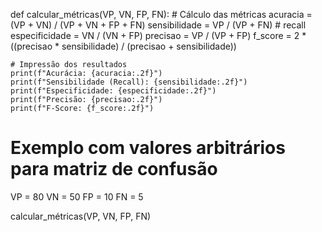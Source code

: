 def calcular_métricas(VP, VN, FP, FN):
    # Cálculo das métricas
    acuracia = (VP + VN) / (VP + VN + FP + FN)
    sensibilidade = VP / (VP + FN)  # recall
    especificidade = VN / (VN + FP)
    precisao = VP / (VP + FP)
    f_score = 2 * ((precisao * sensibilidade) / (precisao + sensibilidade))

    # Impressão dos resultados
    print(f"Acurácia: {acuracia:.2f}")
    print(f"Sensibilidade (Recall): {sensibilidade:.2f}")
    print(f"Especificidade: {especificidade:.2f}")
    print(f"Precisão: {precisao:.2f}")
    print(f"F-Score: {f_score:.2f}")

# Exemplo com valores arbitrários para matriz de confusão
VP = 80
VN = 50
FP = 10
FN = 5

calcular_métricas(VP, VN, FP, FN)
